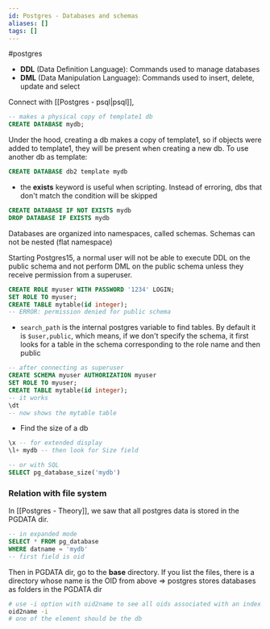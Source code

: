 ```yaml
---
id: Postgres - Databases and schemas
aliases: []
tags: []
---
```


#postgres

- **DDL** (Data Definition Language): Commands used to manage databases
- **DML** (Data Manipulation Language): Commands used to insert, delete, update and select

Connect with [[Postgres - psql|psql]],

```sql
-- makes a physical copy of template1 db
CREATE DATABASE mydb;
```

Under the hood, creating a db makes a copy of template1, so if objects were added to template1, they will be present when creating a new db.
To use another db as template:

```sql
CREATE DATABASE db2 template mydb
```

- the **exists** keyword is useful when scripting. Instead of erroring, dbs that don't match the condition will be skipped

```sql
CREATE DATABASE IF NOT EXISTS mydb
DROP DATABASE IF EXISTS mydb
```

Databases are organized into namespaces, called schemas. Schemas can not be nested (flat namespace)

Starting Postgres15, a normal user will not be able to execute DDL on the public schema and not perform DML on the public schema unless they receive permission from a superuser.

```sql
CREATE ROLE myuser WITH PASSWORD '1234' LOGIN;
SET ROLE TO myuser;
CREATE TABLE mytable(id integer);
-- ERROR: permission denied for public schema
```

- `search_path` is the internal postgres variable to find tables.
  By default it is `$user,public`, which means, if we don't specify the schema, it first looks for a table in the schema corresponding to the role name and then public

```sql
-- after connecting as superuser
CREATE SCHEMA myuser AUTHORIZATION myuser
SET ROLE TO myuser;
CREATE TABLE mytable(id integer);
-- it works
\dt
-- now shows the mytable table
```

- Find the size of a db

```sql
\x -- for extended display
\l+ mydb -- then look for Size field

-- or with SQL
SELECT pg_database_size('mydb')
```

### Relation with file system

In [[Postgres - Theory]], we saw that all postgres data is stored in the PGDATA dir.

```sql
-- in expanded mode
SELECT * FROM pg_database
WHERE datname = 'mydb'
-- first field is oid
```

Then in PGDATA dir, go to the **base** directory. If you list the files, there is a directory whose name is the OID from above => postgres stores databases as folders in the PGDATA dir

```bash
# use -i option with oid2name to see all oids associated with an index
oid2name -i
# one of the element should be the db
```


